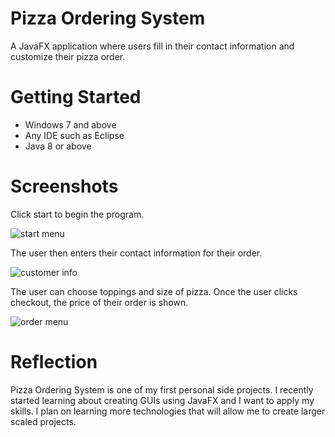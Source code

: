 # Pizza Ordering System

A JavaFX application where users fill in their contact information and customize their pizza order.

# Getting Started
- Windows 7 and above 
- Any IDE such as Eclipse
- Java 8 or above

# Screenshots
Click start to begin the program.

![start menu](https://user-images.githubusercontent.com/37752883/45794523-00b1f880-bc4c-11e8-86ef-711230be1aaf.PNG)

The user then enters their contact information for their order.

![customer info](https://user-images.githubusercontent.com/37752883/45794537-10c9d800-bc4c-11e8-9cba-9dee7470d79f.PNG)

The user can choose toppings and size of pizza. Once the user clicks checkout, the price of their order is shown.

![order menu](https://user-images.githubusercontent.com/37752883/45794556-1f17f400-bc4c-11e8-8dde-747828e8ade0.PNG)

# Reflection
Pizza Ordering System is one of my first personal side projects. I recently started learning about creating GUIs using JavaFX and I want to apply my skills. I plan on learning more technologies that will allow me to create larger scaled projects.
